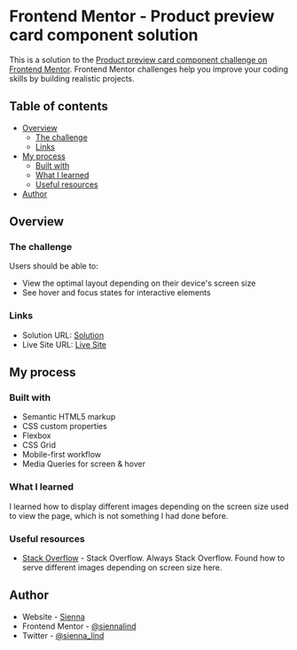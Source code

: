 # Frontend Mentor - Product preview card component solution

This is a solution to the [Product preview card component challenge on Frontend Mentor](https://www.frontendmentor.io/challenges/product-preview-card-component-GO7UmttRfa). Frontend Mentor challenges help you improve your coding skills by building realistic projects. 

## Table of contents

- [Overview](#overview)
  - [The challenge](#the-challenge)
  - [Links](#links)
- [My process](#my-process)
  - [Built with](#built-with)
  - [What I learned](#what-i-learned)
  - [Useful resources](#useful-resources)
- [Author](#author)

## Overview

### The challenge

Users should be able to:

- View the optimal layout depending on their device's screen size
- See hover and focus states for interactive elements

### Links

- Solution URL: [Solution](https://github.com/siennalind/product-preview-card-component-main/)
- Live Site URL: [Live Site](https://product-preview-fe.netlify.com)

## My process

### Built with

- Semantic HTML5 markup
- CSS custom properties
- Flexbox
- CSS Grid
- Mobile-first workflow
- Media Queries for screen & hover

### What I learned

I learned how to display different images depending on the screen size used to view the page, which is not something I had done before.

### Useful resources

- [Stack Overflow](https://stackoverflow.com/questions) - Stack Overflow. Always Stack Overflow. Found how to serve different images depending on screen size here.

## Author

- Website - [Sienna](https://siennalind.github.io)
- Frontend Mentor - [@siennalind](https://www.frontendmentor.io/profile/siennalind)
- Twitter - [@sienna_lind](https://www.twitter.com/sienna_lind)
